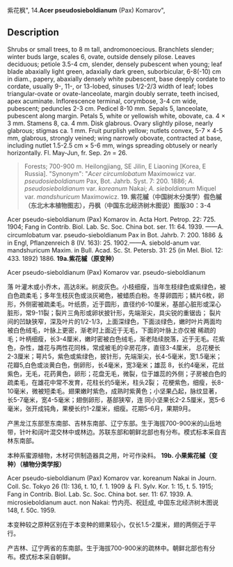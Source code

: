 紫花枫",
14.**Acer pseudosieboldianum** (Pax) Komarov",

## Description
Shrubs or small trees, to 8 m tall, andromonoecious. Branchlets slender; winter buds large, scales 6, ovate, outside densely pilose. Leaves deciduous; petiole 3.5-4 cm, slender, densely pubescent when young; leaf blade abaxially light green, adaxially dark green, suborbicular, 6-8(-10) cm in diam., papery, abaxially densely white pubescent, base deeply cordate to cordate, usually 9-, 11-, or 13-lobed, sinuses 1/2-2/3 width of leaf; lobes triangular-ovate or ovate-lanceolate, margin doubly serrate, teeth incised, apex acuminate. Inflorescence terminal, corymbose, 3-4 cm wide, pubescent; peduncles 2-3 cm. Pedicel 8-10 mm. Sepals 5, lanceolate, pubescent along margin. Petals 5, white or yellowish white, obovate, ca. 4 × 3 mm. Stamens 8, ca. 4 mm. Disk glabrous. Ovary slightly pilose, nearly glabrous; stigmas ca. 1 mm. Fruit purplish yellow; nutlets convex, 5-7 × 4-5 mm, glabrous, strongly veined; wing narrowly obovate, contracted at base, including nutlet 1.5-2.5 cm × 5-6 mm, wings spreading obtusely or nearly horizontally. Fl. May-Jun, fr. Sep. 2*n* = 26.

> Forests; 700-900 m. Heilongjiang, SE Jilin, E Liaoning [Korea, E Russia].
  "Synonym": "*Acer circumlobatum* Maximowicz var. *pseudosieboldianum* Pax, Bot. Jahrb. Syst. 7: 200. 1886; *A. pseudosieboldianum* var. *koreanum* Nakai; *A. sieboldianum* Miquel var. *mandshuricum* Maximowicz.
**19. 紫花槭（中国树木分类学）假色槭（东北木本植物图志），丹枫（中国东北经济树木图说）图版30：3-4**

Acer pseudo-sieboldianum (Pax) Komarov in. Acta Hort. Petrop. 22: 725. 1904; Fang in Contrib. Biol. Lab. Sc. Soc. China bot. ser. 11: 64. 1939. ——A. circumlobatum var. pseudo-sieboldianum Pax in Bot. Jahrb. 7: 200. 1886 ＆ in Engl, Pflanzenreich 8 (IV. 163): 25. 1902.——A. siebold-anum var. mandshuricum Maxim. in Bull. Acad. Sc. St. Petersb. 31: 25 (in Mel. Biol. 12: 433. 1892) 1886.
**19a.紫花槭（原变种）**

Acer pseudo-sieboldianum (Pax) Komarov var. pseudo-sieboldianum

落 叶灌木或小乔木，高达8米。树皮灰色。小枝细瘦，当年生枝绿色或紫绿色，被白色疏柔毛；多年生枝灰色或淡灰褐色，被蜡质白粉。冬芽卵圆形；鳞片6枚，卵 形，外侧密被疏柔毛。叶纸质，近于圆形，直径约6-10厘米，基部心脏形或深心脏形，常9-11裂；裂片三角形或卵状披针形，先端渐尖，具尖锐的重锯齿； 裂片间的凹缺狭窄，深及叶片的1/2-1/3，上面深绿色，下面淡绿色，嫩时叶片两面均被白色绒毛，叶脉上更密，渐老时上面近于无毛，下面的叶脉上亦仅被 稀疏的毛；叶柄细瘦，长3-4厘米，嫩时密被白色绒毛，渐老陆续脱落，近于无毛。花紫色，杂性，雄花与两性花同株，常成被毛的伞房花序，直径3-4厘米， 总花梗长2-3厘米；萼片5，紫色或紫绿色，披针形，先端渐尖，长4-5毫米，宽1.5毫米；花瓣5,白色或淡黄白色，倒卵形，长4毫米，宽3毫米；雄蕊 8，长约4毫米，花丝紫色，无毛，花药黄色，卵形；花盘无毛，微裂，位于雄蕊的外侧；子房被白色的疏柔毛，在雄花中常不发育，花柱长约5毫米，柱头2裂； 花梗紫色，细瘦，长8-10毫米，微被短柔毛。翅果嫩时紫色，成熟时紫黄色；小坚果凸起，脉纹显著，长5-7毫米，宽4-5毫米；翅倒卵形，基部狭窄，连 同小坚果长2-2.5厘米，宽5-6毫米，张开成钝角，果梗长约1-2厘米，细瘦。花期5-6月，果期9月。

产黑龙江东部至东南部、吉林东南部、辽宁东部。生于海拔700-900米的山岳地带，针叶和阔叶混交林中或林边。苏联东部和朝鲜北部也有分布。模式标本采自吉林东南部。

本种系蜜源植物，木材可供制造器具之用，叶可作染料。
**19b. 小果紫花槭（变种）（植物分类学报）**

Acer pseudo-sieboldianum (Pax) Komarov var. koreanum Nakai in Journ. Coll. Sc. Tokyo 26 (1): 136, t. 10, f. 1. 1909 ＆ Fl. Sylv. Kor. 1: 15, t. 5. 1915; Fang in Contrib. Biol. Lab. Sc. Soc. China bot. ser. 11: 67. 1939. A. microsieboldianum auct. non Nakai: 竹内亮、祝廷成, 中国东北经济树木图说148, f. 50c. 1959.

本变种较之原种区别在于本变种的翅果较小，仅长1.5-2厘米，翅的两侧近于平行。

产吉林、辽宁两省的东南部。生于海拔700-900米的疏林中。朝鲜北部也有分布。模式标本采自朝鲜。
